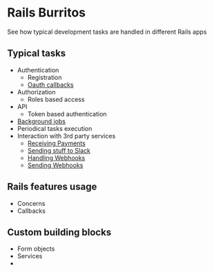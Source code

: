 # Rails Burritos
See how typical development tasks are handled in different Rails apps

## Typical tasks

- Authentication
  - Registration
  - [Oauth callbacks](/oauth_callbacks.md)
- Authorization
  - Roles based access
- API
  - Token based authentication
- [Background jobs](/background_jobs.md)
- Periodical tasks execution
- Interaction with 3rd party services
  - [Receiving Payments](/payments.md)
  - [Sending stuff to Slack](/slack.md)
  - [Handling Webhooks](/webhooks.md)
  - [Sending Webhooks](/sending_webhooks.md)


## Rails features usage

- Concerns
- Callbacks


## Custom building blocks

- Form objects
- Services
-